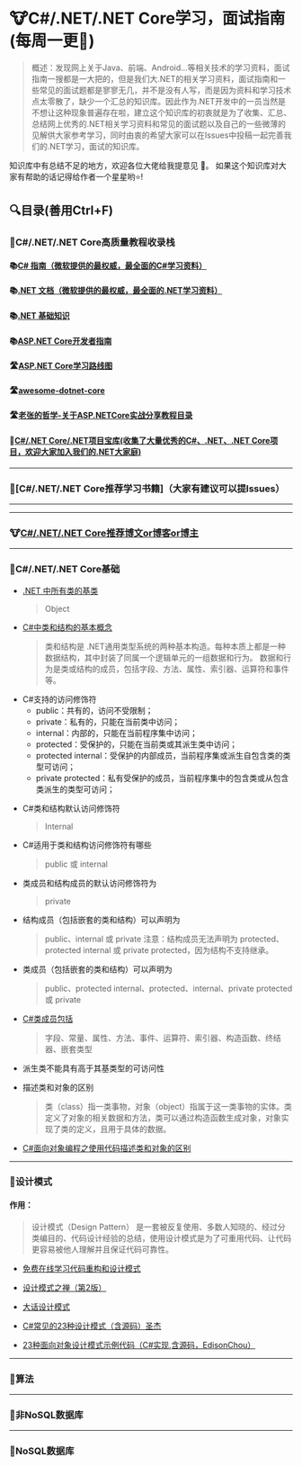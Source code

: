 # 🐮C#/.NET/.NET Core学习，面试指南(每周一更🌋)
> 概述：发现网上关于Java、前端、Android...等相关技术的学习资料，面试指南一搜都是一大把的，但是我们大.NET的相关学习资料，面试指南和一些常见的面试题都是寥寥无几，并不是没有人写，而是因为资料和学习技术点太零散了，缺少一个汇总的知识库。因此作为.NET开发中的一员当然是不想让这种现象普遍存在啦，建立这个知识库的初衷就是为了收集、汇总、总结网上优秀的.NET相关学习资料和常见的面试题以及自己的一些微薄的见解供大家参考学习，同时由衷的希望大家可以在Issues中投稿一起完善我们的.NET学习，面试的知识库。

知识库中有总结不足的地方，欢迎各位大佬给我提意见 🙌。
如果这个知识库对大家有帮助的话记得给作者一个星星哟⭐! 



## 🔍目录(善用Ctrl+F)

### 🔖C#/.NET/.NET Core高质量教程收录栈
#### 📚[C# 指南（微软提供的最权威，最全面的C#学习资料）][1]
  [1]: https://docs.microsoft.com/zh-cn/dotnet/csharp/
#### 📚[.NET 文档（微软提供的最权威，最全面的.NET学习资料）][3]
  [3]:https://docs.microsoft.com/zh-cn/dotnet/
#### 📚[.NET 基础知识][2]
  [2]:https://docs.microsoft.com/zh-cn/dotnet/core/introduction
#### 📚[ASP.NET Core开发者指南][4]
  [4]:https://github.com/MoienTajik/AspNetCore-Developer-Roadmap/blob/master/ReadMe.zh-Hans.md
#### 🛣️[ASP.NET Core学习路线图][6]
   [6]:https://github.com/YSGStudyHards/DotNetGuide/blob/main/docs/dotNet/picture/dotNetRoadMap/aspnetcore-developer-roadmap.zh-Hans.png
#### 🛣️[awesome-dotnet-core][9]
   [9]:https://github.com/jasonhua95/awesome-dotnet-core
#### 🛣️[老张的哲学-关于ASP.NETCore实战分享教程目录][8]
   [8]:https://www.cnblogs.com/laozhang-is-phi/p/all-knowledge-for-netcore.html#autoid-1-0-0
#### 🏡[C#/.NET Core/.NET项目宝库(收集了大量优秀的C#、.NET、.NET Core项目，欢迎大家加入我们的.NET大家庭)][7]
   [7]:https://github.com/dotNetTreasury


---

### 📖[C#/.NET/.NET Core推荐学习书籍]（大家有建议可以提Issues）

---

   
---

### 🐮[C#/.NET/.NET Core推荐博文or博客or博主][12]
   [12]:https://github.com/YSGStudyHards/DotNetGuide/blob/main/docs/RecommendedBlog/RecommendedBlog.md

---


### 📖C#/.NET/.NET Core基础
*  [.NET 中所有类的基类][5]
   >Object

   [5]: https://docs.microsoft.com/zh-cn/dotnet/api/system.object?view=netcore-3.1
   
*  [C#中类和结构的基本概念][8]
   > 类和结构是 .NET通用类型系统的两种基本构造。每种本质上都是一种数据结构，其中封装了同属一个逻辑单元的一组数据和行为。 数据和行为是类或结构的成员，包括字段、方法、属性、索引器、运算符和事件等。
  
  [8]:https://docs.microsoft.com/zh-cn/dotnet/csharp/programming-guide/classes-and-structs/
   
- C#支持的访问修饰符
    - public：共有的，访问不受限制；
    - private：私有的，只能在当前类中访问；
    - internal：内部的，只能在当前程序集中访问；
    - protected：受保护的，只能在当前类或其派生类中访问；
    - protected  internal：受保护的内部成员，当前程序集或派生自包含类的类型可访问；
    - private protected：私有受保护的成员，当前程序集中的包含类或从包含类派生的类型可访问；

*  C#类和结构默认访问修饰符
   > Internal
   
*  C#适用于类和结构访问修饰符有哪些
   > public 或 internal

*  类成员和结构成员的默认访问修饰符为
   > private

*  结构成员（包括嵌套的类和结构）可以声明为
   > public、internal 或 private   注意：结构成员无法声明为 protected、protected internal 或 private protected，因为结构不支持继承。
   
*  类成员（包括嵌套的类和结构）可以声明为
   > public、protected internal、protected、internal、private protected 或 private

*  [C#类成员包括][9]
   >字段、常量、属性、方法、事件、运算符、索引器、构造函数、终结器、嵌套类型

[9]:https://docs.microsoft.com/zh-cn/dotnet/csharp/programming-guide/classes-and-structs/members

*  派生类不能具有高于其基类型的可访问性

*  描述类和对象的区别
   >类（class）指一类事物，对象（object）指属于这一类事物的实体。类定义了对象的相关数据和方法，类可以通过构造函数生成对象，对象实现了类的定义，且用于具体的数据。

*  [C#面向对象编程之使用代码描述类和对象的区别][10]

[10]:https://www.cnblogs.com/Can-daydayup/p/13894227.html


---


### 🧱设计模式
#### 作用：
> 设计模式（Design Pattern） 是一套被反复使用、多数人知晓的、经过分类编目的、代码设计经验的总结，使用设计模式是为了可重用代码、让代码更容易被他人理解并且保证代码可靠性。

*  [免费在线学习代码重构和设计模式][13]

   [13]:https://refactoringguru.cn/

*  [设计模式之禅（第2版）][16]

   [16]:https://www.kancloud.cn/sstd521/design/193489
   
   
*  [大话设计模式][17]

   [17]:http://www.ddooo.com/softdown/109592.htm

*  [C#常见的23种设计模式（含源码）圣杰][14]

   [14]:https://github.com/sheng-jie/Design-Pattern

*  [23种面向对象设计模式示例代码（C#实现,含源码，EdisonChou）][15]

   [15]:https://github.com/EdisonChou/DesignPattern.Samples.CSharp



---


### 🧮算法


---


### 🍇非NoSQL数据库


---


### 🍉NoSQL数据库
















